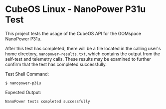 # CubeOS Linux  - NanoPower P31u Test

This project tests the usage of the CubeOS API for the GOMspace NanoPower P31u.

After this test has completed, there will be a file located in the calling user's home directory, `nanopower-results.txt`,
which contains the output from the self-test and telemetry calls. These results may be examined to further
confirm that the test has completed successfully.

Test Shell Command:

    $ nanopower-p31u

Expected Output:

    NanoPower tests completed successfully
